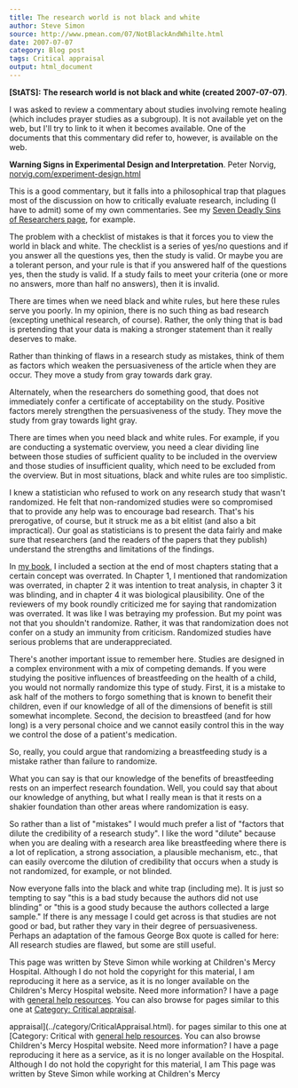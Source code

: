```yaml
---
title: The research world is not black and white
author: Steve Simon
source: http://www.pmean.com/07/NotBlackAndWhilte.html
date: 2007-07-07
category: Blog post
tags: Critical appraisal
output: html_document
---
```

**[StATS]:** **The research world is not black and
white (created 2007-07-07)**.

I was asked to review a commentary about studies involving remote
healing (which includes prayer studies as a subgroup). It is not
available yet on the web, but I\'ll try to link to it when it becomes
available. One of the documents that this commentary did refer to,
however, is available on the web.

**Warning Signs in Experimental Design and Interpretation**. Peter
Norvig,
[norvig.com/experiment-design.html](http://norvig.com/experiment-design.html)

This is a good commentary, but it falls into a philosophical trap that
plagues most of the discussion on how to critically evaluate research,
including (I have to admit) some of my own commentaries. See my [Seven
Deadly Sins of Researchers page](SevenSins.html), for example.

The problem with a checklist of mistakes is that it forces you to view
the world in black and white. The checklist is a series of yes/no
questions and if you answer all the questions yes, then the study is
valid. Or maybe you are a tolerant person, and your rule is that if you
answered half of the questions yes, then the study is valid. If a study
fails to meet your criteria (one or more no answers, more than half no
answers), then it is invalid.

There are times when we need black and white rules, but here these rules
serve you poorly. In my opinion, there is no such thing as bad research
(excepting unethical research, of course). Rather, the only thing that
is bad is pretending that your data is making a stronger statement than
it really deserves to make.

Rather than thinking of flaws in a research study as mistakes, think of
them as factors which weaken the persuasiveness of the article when they
are occur. They move a study from gray towards dark gray.

Alternately, when the researchers do something good, that does not
immediately confer a certificate of acceptability on the study. Positive
factors merely strengthen the persuasiveness of the study. They move the
study from gray towards light gray.

There are times when you need black and white rules. For example, if you
are conducting a systematic overview, you need a clear dividing line
between those studies of sufficient quality to be included in the
overview and those studies of insufficient quality, which need to be
excluded from the overview. But in most situations, black and white
rules are too simplistic.

I knew a statistician who refused to work on any research study that
wasn\'t randomized. He felt that non-randomized studies were so
compromised that to provide any help was to encourage bad research.
That\'s his prerogative, of course, but it struck me as a bit elitist
(and also a bit impractical). Our goal as statisticians is to present
the data fairly and make sure that researchers (and the readers of the
papers that they publish) understand the strengths and limitations of
the findings.

In [my book](../evidence.asp), I included a section at the end of most
chapters stating that a certain concept was overrated. In Chapter 1, I
mentioned that randomization was overrated, in chapter 2 it was
intention to treat analysis, in chapter 3 it was blinding, and in
chapter 4 it was biological plausibility. One of the reviewers of my
book roundly criticized me for saying that randomization was overrated.
It was like I was betraying my profession. But my point was not that you
shouldn\'t randomize. Rather, it was that randomization does not confer
on a study an immunity from criticism. Randomized studies have serious
problems that are underappreciated.

There\'s another important issue to remember here. Studies are designed
in a complex environment with a mix of competing demands. If you were
studying the positive influences of breastfeeding on the health of a
child, you would not normally randomize this type of study. First, it is
a mistake to ask half of the mothers to forgo something that is known to
benefit their children, even if our knowledge of all of the dimensions
of benefit is still somewhat incomplete. Second, the decision to
breastfeed (and for how long) is a very personal choice and we cannot
easily control this in the way we control the dose of a patient\'s
medication.

So, really, you could argue that randomizing a breastfeeding study is a
mistake rather than failure to randomize.

What you can say is that our knowledge of the benefits of breastfeeding
rests on an imperfect research foundation. Well, you could say that
about our knowledge of anything, but what I really mean is that it rests
on a shakier foundation than other areas where randomization is easy.

So rather than a list of \"mistakes\" I would much prefer a list of
\"factors that dilute the credibility of a research study\". I like the
word \"dilute\" because when you are dealing with a research area like
breastfeeding where there is a lot of replication, a strong association,
a plausible mechanism, etc., that can easily overcome the dilution of
credibility that occurs when a study is not randomized, for example, or
not blinded.

Now everyone falls into the black and white trap (including me). It is
just so tempting to say \"this is a bad study because the authors did
not use blinding\" or \"this is a good study because the authors
collected a large sample.\" If there is any message I could get across
is that studies are not good or bad, but rather they vary in their
degree of persuasiveness. Perhaps an adaptation of the famous George Box
quote is called for here: All research studies are flawed, but some are
still useful.

This page was written by Steve Simon while working at Children\'s Mercy
Hospital. Although I do not hold the copyright for this material, I am
reproducing it here as a service, as it is no longer available on the
Children\'s Mercy Hospital website. Need more information? I have a page
with [general help resources](../GeneralHelp.html). You can also browse
for pages similar to this one at [Category: Critical
appraisal](../category/CriticalAppraisal.html).
<!---More--->
appraisal](../category/CriticalAppraisal.html).
for pages similar to this one at [Category: Critical
with [general help resources](../GeneralHelp.html). You can also browse
Children\'s Mercy Hospital website. Need more information? I have a page
reproducing it here as a service, as it is no longer available on the
Hospital. Although I do not hold the copyright for this material, I am
This page was written by Steve Simon while working at Children\'s Mercy

<!---Do not use
**[StATS]:** **The research world is not black and
This page was written by Steve Simon while working at Children\'s Mercy
Hospital. Although I do not hold the copyright for this material, I am
reproducing it here as a service, as it is no longer available on the
Children\'s Mercy Hospital website. Need more information? I have a page
with [general help resources](../GeneralHelp.html). You can also browse
for pages similar to this one at [Category: Critical
appraisal](../category/CriticalAppraisal.html).
--->

